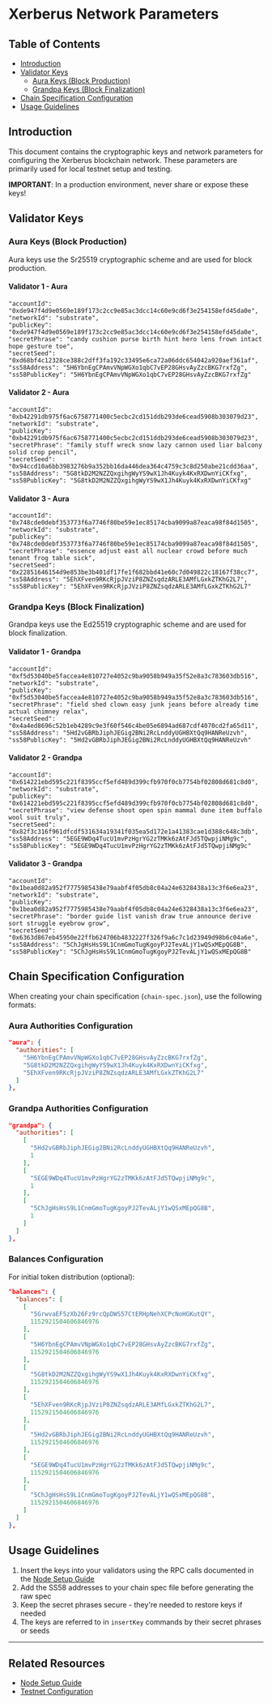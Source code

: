 # Xerberus Network Parameters

## Table of Contents

- [Introduction](#introduction)
- [Validator Keys](#validator-keys)
  - [Aura Keys (Block Production)](#aura-keys-block-production)
  - [Grandpa Keys (Block Finalization)](#grandpa-keys-block-finalization)
- [Chain Specification Configuration](#chain-specification-configuration)
- [Usage Guidelines](#usage-guidelines)

## Introduction

This document contains the cryptographic keys and network parameters for configuring the Xerberus blockchain network. These parameters are primarily used for local testnet setup and testing.

**IMPORTANT**: In a production environment, never share or expose these keys!

## Validator Keys

### Aura Keys (Block Production)

Aura keys use the Sr25519 cryptographic scheme and are used for block production.

#### Validator 1 - Aura

```
"accountId": "0xde947f4d9e0569e189f173c2cc9e85ac3dcc14c60e9cd6f3e254158efd45da0e",
"networkId": "substrate",
"publicKey": "0xde947f4d9e0569e189f173c2cc9e85ac3dcc14c60e9cd6f3e254158efd45da0e",
"secretPhrase": "candy cushion purse birth hint hero lens frown intact hope gesture toe",
"secretSeed": "0xd68bf4c12328ce388c2dff3fa192c33495e6ca72a06ddc654042a920aef361af",
"ss58Address": "5H6YbnEgCPAmvVNpWGXo1qbC7vEP28GHsvAyZzcBKG7rxfZg",
"ss58PublicKey": "5H6YbnEgCPAmvVNpWGXo1qbC7vEP28GHsvAyZzcBKG7rxfZg"
```

#### Validator 2 - Aura

```
"accountId": "0xb42291db975f6ac6758771400c5ecbc2cd151ddb293de6cead5908b303079d23",
"networkId": "substrate",
"publicKey": "0xb42291db975f6ac6758771400c5ecbc2cd151ddb293de6cead5908b303079d23",
"secretPhrase": "family stuff wreck snow lazy cannon used liar balcony solid crop pencil",
"secretSeed": "0x94ccd10a6bb3983276b9a352bb16da446dea364c4759c3c8d250abe21cdd36aa",
"ss58Address": "5G8tkD2M2NZZQxgihgWyYS9wX1Jh4Kuyk4KxRXDwnYiCKfxg",
"ss58PublicKey": "5G8tkD2M2NZZQxgihgWyYS9wX1Jh4Kuyk4KxRXDwnYiCKfxg"
```

#### Validator 3 - Aura

```
"accountId": "0x748cde0debf353773f6a7746f80be59e1ec85174cba9099a87eaca98f84d1505",
"networkId": "substrate",
"publicKey": "0x748cde0debf353773f6a7746f80be59e1ec85174cba9099a87eaca98f84d1505",
"secretPhrase": "essence adjust east all nuclear crowd before much tenant frog table sick",
"secretSeed": "0x22851646154d9e853be3b401df17fe1f682bbd41e60c7d049822c18167f38cc7",
"ss58Address": "5EhXFven9RKcRjpJVziP8ZNZsqdzARLE3AMfLGxkZTKhG2L7",
"ss58PublicKey": "5EhXFven9RKcRjpJVziP8ZNZsqdzARLE3AMfLGxkZTKhG2L7"
```

### Grandpa Keys (Block Finalization)

Grandpa keys use the Ed25519 cryptographic scheme and are used for block finalization.

#### Validator 1 - Grandpa

```
"accountId": "0xf5d53040be5faccea4e810727e4052c9ba9058b949a35f52e8a3c783603db516",
"networkId": "substrate",
"publicKey": "0xf5d53040be5faccea4e810727e4052c9ba9058b949a35f52e8a3c783603db516",
"secretPhrase": "field shed clown easy junk jeans before already time actual chimney relax",
"secretSeed": "0x4a4ed8696c52b1eb4289c9e3f60f546c4be05e6894ad687cdf4070cd2fa65d11",
"ss58Address": "5Hd2vGBRbJiphJEGig2BNi2RcLnddyUGHBXtQq9HANReUzvh",
"ss58PublicKey": "5Hd2vGBRbJiphJEGig2BNi2RcLnddyUGHBXtQq9HANReUzvh"
```

#### Validator 2 - Grandpa

```
"accountId": "0x614221ebd595c221f8395ccf5efd489d399cfb970f0cb7754bf02808d681c8d0",
"networkId": "substrate",
"publicKey": "0x614221ebd595c221f8395ccf5efd489d399cfb970f0cb7754bf02808d681c8d0",
"secretPhrase": "view defense shoot open spin mammal dune item buffalo wool suit truly",
"secretSeed": "0x82f3c316f961dfcdf531634a19341f035ea5d172e1a41383cae1d388c648c3db",
"ss58Address": "5EGE9WDq4TucU1mvPzHgrYG2zTMKk6zAtFJd5TQwpjiNMg9c",
"ss58PublicKey": "5EGE9WDq4TucU1mvPzHgrYG2zTMKk6zAtFJd5TQwpjiNMg9c"
```

#### Validator 3 - Grandpa

```
"accountId": "0x1bea0d82a952f7775985438e79aabf4f05db8c04a24e6328438a13c3f6e6ea23",
"networkId": "substrate",
"publicKey": "0x1bea0d82a952f7775985438e79aabf4f05db8c04a24e6328438a13c3f6e6ea23",
"secretPhrase": "border guide list vanish draw true announce derive sort struggle eyebrow grow",
"secretSeed": "0x6363d867eb45950e22ffb624706b4832227f326f9a6c7c1d23949d98b6c04a6e",
"ss58Address": "5ChJgHsHsS9L1CnmGmoTugKgoyPJ2TevALjY1wQSxMEpQG8B",
"ss58PublicKey": "5ChJgHsHsS9L1CnmGmoTugKgoyPJ2TevALjY1wQSxMEpQG8B"
```

## Chain Specification Configuration

When creating your chain specification (`chain-spec.json`), use the following formats:

### Aura Authorities Configuration

```json
"aura": {
  "authorities": [
    "5H6YbnEgCPAmvVNpWGXo1qbC7vEP28GHsvAyZzcBKG7rxfZg",
    "5G8tkD2M2NZZQxgihgWyYS9wX1Jh4Kuyk4KxRXDwnYiCKfxg",
    "5EhXFven9RKcRjpJVziP8ZNZsqdzARLE3AMfLGxkZTKhG2L7"
  ]
},
```

### Grandpa Authorities Configuration

```json
"grandpa": {
  "authorities": [
    [
      "5Hd2vGBRbJiphJEGig2BNi2RcLnddyUGHBXtQq9HANReUzvh",
      1
    ],
    [
      "5EGE9WDq4TucU1mvPzHgrYG2zTMKk6zAtFJd5TQwpjiNMg9c",
      1
    ],
    [
      "5ChJgHsHsS9L1CnmGmoTugKgoyPJ2TevALjY1wQSxMEpQG8B",
      1
    ]
  ]
},
```

### Balances Configuration

For initial token distribution (optional):

```json
"balances": {
  "balances": [
    [
      "5GrwvaEF5zXb26Fz9rcQpDWS57CtERHpNehXCPcNoHGKutQY",
      1152921504606846976
    ],
    [
      "5H6YbnEgCPAmvVNpWGXo1qbC7vEP28GHsvAyZzcBKG7rxfZg",
      1152921504606846976
    ],
    [
      "5G8tkD2M2NZZQxgihgWyYS9wX1Jh4Kuyk4KxRXDwnYiCKfxg",
      1152921504606846976
    ],
    [
      "5EhXFven9RKcRjpJVziP8ZNZsqdzARLE3AMfLGxkZTKhG2L7",
      1152921504606846976
    ],
    [
      "5Hd2vGBRbJiphJEGig2BNi2RcLnddyUGHBXtQq9HANReUzvh",
      1152921504606846976
    ],
    [
      "5EGE9WDq4TucU1mvPzHgrYG2zTMKk6zAtFJd5TQwpjiNMg9c",
      1152921504606846976
    ],
    [
      "5ChJgHsHsS9L1CnmGmoTugKgoyPJ2TevALjY1wQSxMEpQG8B",
      1152921504606846976
    ]
  ]
},
```

## Usage Guidelines

1. Insert the keys into your validators using the RPC calls documented in the [Node Setup Guide](../node/node-setup-guide.md)
2. Add the SS58 addresses to your chain spec file before generating the raw spec
3. Keep the secret phrases secure - they're needed to restore keys if needed
4. The keys are referred to in `insertKey` commands by their secret phrases or seeds

---

## Related Resources

- [Node Setup Guide](../node/node-setup-guide.md)
- [Testnet Configuration](../node/testnet-configuration.md) 